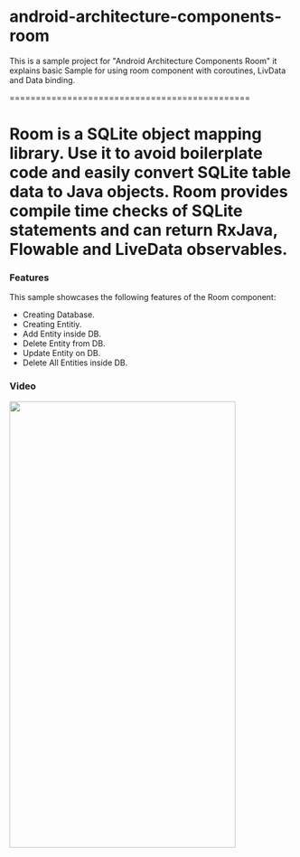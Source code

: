 # android-architecture-components-room
This is a sample project for "Android Architecture Components Room" it explains basic Sample for using room component with coroutines, LivData and Data binding.

==============================================

Room is a SQLite object mapping library. Use it to avoid boilerplate code and easily convert SQLite table data to Java objects. Room provides compile time checks of SQLite statements and can return RxJava, Flowable and LiveData observables.
==============================================


### Features

This sample showcases the following features of the Room component:

 * Creating Database.
 * Creating Entitiy.
 * Add Entity inside DB.
 * Delete Entity from DB.
 * Update Entity on DB.
 * Delete All Entities inside DB.
 
 
 ### Video
 
<img src="https://user-images.githubusercontent.com/17107040/121092930-6334f380-c7fd-11eb-95ca-834d54dbf78b.gif" width="400" height="790">

